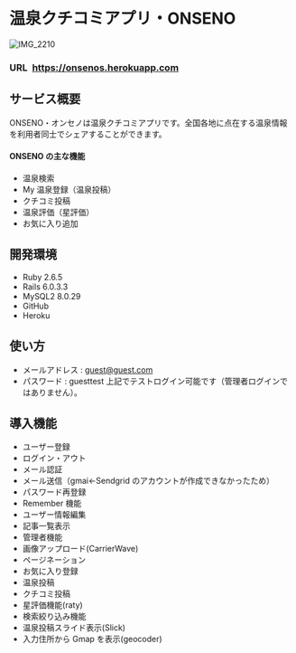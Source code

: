 # 温泉クチコミアプリ・ONSENO

![IMG_2210](https://user-images.githubusercontent.com/65398086/98610046-1609a580-2332-11eb-919b-2396239e1747.png)

### **URL&ensp;<https://onsenos.herokuapp.com>**

## サービス概要

ONSENO・オンセノは温泉クチコミアプリです。全国各地に点在する温泉情報を利用者同士でシェアすることができます。

#### ONSENO の主な機能

- 温泉検索
- My 温泉登録（温泉投稿）
- クチコミ投稿
- 温泉評価（星評価）
- お気に入り追加

## 開発環境

- Ruby 2.6.5
- Rails 6.0.3.3
- MySQL2 8.0.29
- GitHub
- Heroku

## 使い方

- メールアドレス : guest@guest.com
- パスワード : guesttest
  上記でテストログイン可能です（管理者ログインではありません）。

## 導入機能

- ユーザー登録
- ログイン・アウト
- メール認証
- メール送信（gmai←Sendgrid のアカウントが作成できなかったため）
- パスワード再登録
- Remember 機能
- ユーザー情報編集
- 記事一覧表示
- 管理者機能
- 画像アップロード(CarrierWave)
- ページネーション
- お気に入り登録
- 温泉投稿
- クチコミ投稿
- 星評価機能(raty)
- 検索絞り込み機能
- 温泉投稿スライド表示(Slick)
- 入力住所から Gmap を表示(geocoder)
